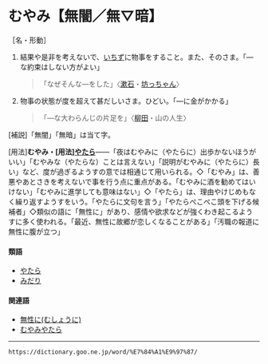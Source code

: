 # むやみ【無闇／無▽暗】

［名・形動］

1. 結果や是非を考えないで、[いちず](いちず（一途）)に物事をすること。また、そのさま。「―な約束はしない方がよい」
    >「なぜそんな―をした」〈[漱石](https://dictionary.goo.ne.jp/word/person/%E5%A4%8F%E7%9B%AE%E6%BC%B1%E7%9F%B3/#jn-164327)・[坊っちゃん](https://dictionary.goo.ne.jp/word/%E5%9D%8A%E3%81%A3%E3%81%A1%E3%82%83%E3%82%93/#jn-204631)〉
2. 物事の状態が度を超えて甚だしいさま。ひどい。「―に金がかかる」
    >「―な大わらんじの片足を」〈[柳田](https://dictionary.goo.ne.jp/word/%E6%9F%B3%E7%94%B0%E5%9B%BD%E7%94%B7/#jn-222346)・山の人生〉
        

\[補説\]「無闇」「無暗」は当て字。

\[用法\]**むやみ・\[用法\][やたら](https://dictionary.goo.ne.jp/word/%E7%9F%A2%E9%B1%88/#jn-222058)**――「夜はむやみに（やたらに）出歩かないほうがいい」「むやみな（やたらな）ことは言えない」「説明がむやみに（やたらに）長い」など、度が過ぎるようすの意では相通じて用いられる。◇「むやみ」は、善悪やあとさきを考えないで事を行う点に重点がある。「むやみに酒を勧めてはいけない」「むやみに進学しても意味はない」◇「やたら」は、理由やけじめもなく繰り返すようすをいう。「やたらに文句を言う」「やたらぺこぺこ頭を下げる候補者」◇類似の語に「無性に」があり、感情や欲求などが強くわき起こるようすに多く使われる。「最近、無性に故郷が恋しくなることがある」「汚職の報道に無性に腹が立つ」

#### 類語

-   [やたら](https://dictionary.goo.ne.jp/word/%E7%9F%A2%E9%B1%88/#jn-222058)
-   [みだり](https://dictionary.goo.ne.jp/word/%E4%B9%B1%E3%82%8A/#jn-212154)

#### 関連語

-   [無性に(むしょうに)](https://dictionary.goo.ne.jp/word/%E7%84%A1%E6%80%A7%E3%81%AB/#jn-215291)
-   [むやみやたら](https://dictionary.goo.ne.jp/word/%E7%84%A1%E9%97%87%E7%9F%A2%E9%B1%88/#jn-215985)

---
`https://dictionary.goo.ne.jp/word/%E7%84%A1%E9%97%87/`